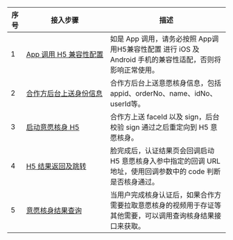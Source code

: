 
| 序号 | 接入步骤 | 描述 |
|---------|---------|---------|
| 1	| <nobr>[App 调用 H5 兼容性配置](https://cloud.tencent.com/document/product/1007/77304)	 | 如是 App 调用，请务必按照 App调用H5兼容性配置 进行 iOS 及 Android 手机的兼容性适配，否则将影响正常使用。	| 
| 2| 	<nobr>[合作方后台上送身份信息](https://cloud.tencent.com/document/product/1007/77305)| 	合作方后台上送意愿核身信息，包括 appid、orderNo、name、idNo、userId等。	| 
| 3	| [启动意愿核身 H5](https://cloud.tencent.com/document/product/1007/77306)	| 合作方上送 faceId 以及 sign，后台校验 sign 通过之后重定向到 H5 意愿核身。	| 
| 4| 	[H5 结果返回及跳转](https://cloud.tencent.com/document/product/1007/77308)	|脸完成后，认证结果页会回调启动 H5 意愿核身入参中指定的回调 URL 地址，使用回调参数中的 code 判断是否核身通过。	| 
| 5| 	[意愿核身结果查询](https://cloud.tencent.com/document/product/1007/77309)| 	当用户完成核身认证后，如果合作方需要拉取意愿核身的视频用于存证等其他需要，可以调用查询核身结果接口来获取。	| 
